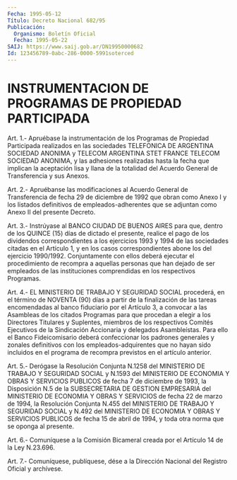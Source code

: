 ```yaml
---
Fecha: 1995-05-12
Título: Decreto Nacional 682/95
Publicación:
  Organismo: Boletín Oficial
  Fecha: 1995-05-22
SAIJ: https://www.saij.gob.ar/DN19950000682
Id: 123456789-0abc-286-0000-5991soterced
---
```

# INSTRUMENTACION DE PROGRAMAS DE PROPIEDAD PARTICIPADA

<a id="1"></a>
Art.  1.-  Apruébase  la  instrumentación  de los Programas de Propiedad  Participada realizados en las sociedades  TELEFONICA  DE ARGENTINA SOCIEDAD  ANONIMA y TELECOM ARGENTINA STET FRANCE TELECOM SOCIEDAD ANONIMA, y las  adhesiones  realizadas  hasta la fecha que implican  la  aceptación lisa y llana de la totalidad  del  Acuerdo General de Transferencia y sus Anexos.

<a id="2"></a>
Art.  2.-  Apruébanse las modificaciones al Acuerdo General de Transferencia de  fecha  29  de  diciembre  de  1992 que obran como Anexo I y los listados definitivos de empleados-adherentes  que  se adjuntan como Anexo II del presente Decreto.

<a id="3"></a>
Art.  3.- Instrúyase al BANCO CIUDAD DE BUENOS AIRES para que, dentro de los  QUINCE  (15) días de dictado el presente, realice el pago de los dividendos correspondientes  a  los  ejercicios  1993 y 1994  de  las  sociedades  citadas en el Artículo 1, y en los casos correspondientes abone los del  ejercicio  1990/1992. Conjuntamente con ellos deberá ejecutar el procedimiento de  recompra  a aquellas personas  que  han  dejado  de  ser  empleados de las instituciones comprendidas en los respectivos Programas.

<a id="4"></a>
Art. 4.- EL MINISTERIO DE TRABAJO Y SEGURIDAD SOCIAL procederá, en el  término  de NOVENTA (90) días a partir de la finalización de las tareas encomendadas  al  banco  fiduciario por el Artículo 3, a convocar  a las  Asambleas  de  los  citados  Programas  para  que procedan a elegir a los Directores Titulares  y Suplentes, miembros de los respectivos Comités Ejecutivos de la Sindicación  Accionaria y delegados Asambleístas. Para ello el Banco Fideicomisario  deberá confeccionar  los padrones generales y zonales definitivos con  los empleados-adquirentes  que  no  hayan sido incluidos en el programa de recompra previstos en el artículo anterior.

<a id="5"></a>
Art. 5.- Derógase la Resolución Conjunta N.1258 del MINISTERIO DE TRABAJO  Y  SEGURIDAD SOCIAL y N.1593 del MINISTERIO DE ECONOMIA Y OBRAS Y SERVICIOS  PUBLICOS  de  fecha 7 de diciembre de 1993, la Disposición N.5  de la SUBSECRETARIA  DE  GESTION  EMPRESARIA  del MINISTERIO DE ECONOMIA  Y OBRAS Y SERVICIOS de fecha 22 de marzo de 1994, la Resolución Conjunta  N.455 del  MINISTERIO  DE  TRABAJO Y SEGURIDAD  SOCIAL  y  N.492  del  MINISTERIO DE ECONOMIA Y OBRAS  Y SERVICIOS PUBLICOS de fecha 15 de abril  de 1994, y toda otra norma que se oponga al presente.

<a id="6"></a>
Art.  6.-  Comuníquese  a  la Comisión Bicameral creada por el Artículo 14 de la Ley N.23.696.

<a id="7"></a>
Art. 7.- Comuníquese, publíquese, dése a la Dirección Nacional del Registro Oficial y archívese.